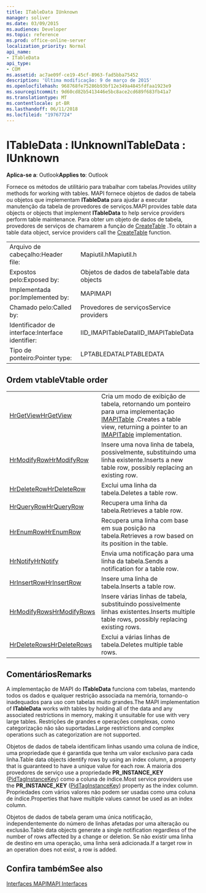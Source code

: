 ```yaml
---
title: ITableData IUnknown
manager: soliver
ms.date: 03/09/2015
ms.audience: Developer
ms.topic: reference
ms.prod: office-online-server
localization_priority: Normal
api_name:
- ITableData
api_type:
- COM
ms.assetid: ac7ae09f-ce19-45cf-8963-fad5bba75452
description: 'Última modificação: 9 de março de 2015'
ms.openlocfilehash: 968768fe75286b93bf12e349a4845fdfaa1923e9
ms.sourcegitcommit: 9d60cd82b5413446e5bc8ace2cd689f683fb41a7
ms.translationtype: MT
ms.contentlocale: pt-BR
ms.lasthandoff: 06/11/2018
ms.locfileid: "19767724"
---
```

# <a name="itabledata--iunknown"></a><span data-ttu-id="42a1b-103">ITableData : IUnknown</span><span class="sxs-lookup"><span data-stu-id="42a1b-103">ITableData : IUnknown</span></span>

  
  
<span data-ttu-id="42a1b-104">**Aplica-se a**: Outlook</span><span class="sxs-lookup"><span data-stu-id="42a1b-104">**Applies to**: Outlook</span></span> 
  
<span data-ttu-id="42a1b-105">Fornece os métodos de utilitário para trabalhar com tabelas.</span><span class="sxs-lookup"><span data-stu-id="42a1b-105">Provides utility methods for working with tables.</span></span> <span data-ttu-id="42a1b-106">MAPI fornece objetos de dados de tabela ou objetos que implementam **ITableData** para ajudar a executar manutenção da tabela de provedores de serviços.</span><span class="sxs-lookup"><span data-stu-id="42a1b-106">MAPI provides table data objects or objects that implement **ITableData** to help service providers perform table maintenance.</span></span> <span data-ttu-id="42a1b-107">Para obter um objeto de dados de tabela, provedores de serviços de chamarem a função de [CreateTable](createtable.md) .</span><span class="sxs-lookup"><span data-stu-id="42a1b-107">To obtain a table data object, service providers call the [CreateTable](createtable.md) function.</span></span> 
  
|||
|:-----|:-----|
|<span data-ttu-id="42a1b-108">Arquivo de cabeçalho:</span><span class="sxs-lookup"><span data-stu-id="42a1b-108">Header file:</span></span>  <br/> |<span data-ttu-id="42a1b-109">Mapiutil.h</span><span class="sxs-lookup"><span data-stu-id="42a1b-109">Mapiutil.h</span></span>  <br/> |
|<span data-ttu-id="42a1b-110">Expostos pelo:</span><span class="sxs-lookup"><span data-stu-id="42a1b-110">Exposed by:</span></span>  <br/> |<span data-ttu-id="42a1b-111">Objetos de dados de tabela</span><span class="sxs-lookup"><span data-stu-id="42a1b-111">Table data objects</span></span>  <br/> |
|<span data-ttu-id="42a1b-112">Implementada por:</span><span class="sxs-lookup"><span data-stu-id="42a1b-112">Implemented by:</span></span>  <br/> |<span data-ttu-id="42a1b-113">MAPI</span><span class="sxs-lookup"><span data-stu-id="42a1b-113">MAPI</span></span>  <br/> |
|<span data-ttu-id="42a1b-114">Chamado pelo:</span><span class="sxs-lookup"><span data-stu-id="42a1b-114">Called by:</span></span>  <br/> |<span data-ttu-id="42a1b-115">Provedores de serviços</span><span class="sxs-lookup"><span data-stu-id="42a1b-115">Service providers</span></span>  <br/> |
|<span data-ttu-id="42a1b-116">Identificador de interface:</span><span class="sxs-lookup"><span data-stu-id="42a1b-116">Interface identifier:</span></span>  <br/> |<span data-ttu-id="42a1b-117">IID_IMAPITableData</span><span class="sxs-lookup"><span data-stu-id="42a1b-117">IID_IMAPITableData</span></span>  <br/> |
|<span data-ttu-id="42a1b-118">Tipo de ponteiro:</span><span class="sxs-lookup"><span data-stu-id="42a1b-118">Pointer type:</span></span>  <br/> |<span data-ttu-id="42a1b-119">LPTABLEDATA</span><span class="sxs-lookup"><span data-stu-id="42a1b-119">LPTABLEDATA</span></span>  <br/> |
   
## <a name="vtable-order"></a><span data-ttu-id="42a1b-120">Ordem vtable</span><span class="sxs-lookup"><span data-stu-id="42a1b-120">Vtable order</span></span>

|||
|:-----|:-----|
|[<span data-ttu-id="42a1b-121">HrGetView</span><span class="sxs-lookup"><span data-stu-id="42a1b-121">HrGetView</span></span>](itabledata-hrgetview.md) <br/> |<span data-ttu-id="42a1b-122">Cria um modo de exibição de tabela, retornando um ponteiro para uma implementação [IMAPITable](imapitableiunknown.md) .</span><span class="sxs-lookup"><span data-stu-id="42a1b-122">Creates a table view, returning a pointer to an [IMAPITable](imapitableiunknown.md) implementation.</span></span>  <br/> |
|[<span data-ttu-id="42a1b-123">HrModifyRow</span><span class="sxs-lookup"><span data-stu-id="42a1b-123">HrModifyRow</span></span>](itabledata-hrmodifyrow.md) <br/> |<span data-ttu-id="42a1b-124">Insere uma nova linha de tabela, possivelmente, substituindo uma linha existente.</span><span class="sxs-lookup"><span data-stu-id="42a1b-124">Inserts a new table row, possibly replacing an existing row.</span></span>  <br/> |
|[<span data-ttu-id="42a1b-125">HrDeleteRow</span><span class="sxs-lookup"><span data-stu-id="42a1b-125">HrDeleteRow</span></span>](itabledata-hrdeleterow.md) <br/> |<span data-ttu-id="42a1b-126">Exclui uma linha da tabela.</span><span class="sxs-lookup"><span data-stu-id="42a1b-126">Deletes a table row.</span></span>  <br/> |
|[<span data-ttu-id="42a1b-127">HrQueryRow</span><span class="sxs-lookup"><span data-stu-id="42a1b-127">HrQueryRow</span></span>](itabledata-hrqueryrow.md) <br/> |<span data-ttu-id="42a1b-128">Recupera uma linha da tabela.</span><span class="sxs-lookup"><span data-stu-id="42a1b-128">Retrieves a table row.</span></span>  <br/> |
|[<span data-ttu-id="42a1b-129">HrEnumRow</span><span class="sxs-lookup"><span data-stu-id="42a1b-129">HrEnumRow</span></span>](itabledata-hrenumrow.md) <br/> |<span data-ttu-id="42a1b-130">Recupera uma linha com base em sua posição na tabela.</span><span class="sxs-lookup"><span data-stu-id="42a1b-130">Retrieves a row based on its position in the table.</span></span>  <br/> |
|[<span data-ttu-id="42a1b-131">HrNotify</span><span class="sxs-lookup"><span data-stu-id="42a1b-131">HrNotify</span></span>](itabledata-hrnotify.md) <br/> |<span data-ttu-id="42a1b-132">Envia uma notificação para uma linha da tabela.</span><span class="sxs-lookup"><span data-stu-id="42a1b-132">Sends a notification for a table row.</span></span>  <br/> |
|[<span data-ttu-id="42a1b-133">HrInsertRow</span><span class="sxs-lookup"><span data-stu-id="42a1b-133">HrInsertRow</span></span>](itabledata-hrinsertrow.md) <br/> |<span data-ttu-id="42a1b-134">Insere uma linha de tabela.</span><span class="sxs-lookup"><span data-stu-id="42a1b-134">Inserts a table row.</span></span>  <br/> |
|[<span data-ttu-id="42a1b-135">HrModifyRows</span><span class="sxs-lookup"><span data-stu-id="42a1b-135">HrModifyRows</span></span>](itabledata-hrmodifyrows.md) <br/> |<span data-ttu-id="42a1b-136">Insere várias linhas de tabela, substituindo possivelmente linhas existentes.</span><span class="sxs-lookup"><span data-stu-id="42a1b-136">Inserts multiple table rows, possibly replacing existing rows.</span></span>  <br/> |
|[<span data-ttu-id="42a1b-137">HrDeleteRows</span><span class="sxs-lookup"><span data-stu-id="42a1b-137">HrDeleteRows</span></span>](itabledata-hrdeleterows.md) <br/> |<span data-ttu-id="42a1b-138">Exclui a várias linhas de tabela.</span><span class="sxs-lookup"><span data-stu-id="42a1b-138">Deletes multiple table rows.</span></span>  <br/> |
   
## <a name="remarks"></a><span data-ttu-id="42a1b-139">Comentários</span><span class="sxs-lookup"><span data-stu-id="42a1b-139">Remarks</span></span>

<span data-ttu-id="42a1b-140">A implementação de MAPI do **ITableData** funciona com tabelas, mantendo todos os dados e qualquer restrição associada na memória, tornando-o inadequados para uso com tabelas muito grandes.</span><span class="sxs-lookup"><span data-stu-id="42a1b-140">The MAPI implementation of **ITableData** works with tables by holding all of the data and any associated restrictions in memory, making it unsuitable for use with very large tables.</span></span> <span data-ttu-id="42a1b-141">Restrições de grandes e operações complexas, como categorização não são suportadas.</span><span class="sxs-lookup"><span data-stu-id="42a1b-141">Large restrictions and complex operations such as categorization are not supported.</span></span> 
  
<span data-ttu-id="42a1b-142">Objetos de dados de tabela identificam linhas usando uma coluna de índice, uma propriedade que é garantida que tenha um valor exclusivo para cada linha.</span><span class="sxs-lookup"><span data-stu-id="42a1b-142">Table data objects identify rows by using an index column, a property that is guaranteed to have a unique value for each row.</span></span> <span data-ttu-id="42a1b-143">A maioria dos provedores de serviço use a propriedade **PR_INSTANCE_KEY** ([PidTagInstanceKey](pidtaginstancekey-canonical-property.md)) como a coluna de índice.</span><span class="sxs-lookup"><span data-stu-id="42a1b-143">Most service providers use the **PR_INSTANCE_KEY** ([PidTagInstanceKey](pidtaginstancekey-canonical-property.md)) property as the index column.</span></span> <span data-ttu-id="42a1b-144">Propriedades com vários valores não podem ser usadas como uma coluna de índice.</span><span class="sxs-lookup"><span data-stu-id="42a1b-144">Properties that have multiple values cannot be used as an index column.</span></span>
  
<span data-ttu-id="42a1b-145">Objetos de dados de tabela geram uma única notificação, independentemente do número de linhas afetadas por uma alteração ou exclusão.</span><span class="sxs-lookup"><span data-stu-id="42a1b-145">Table data objects generate a single notification regardless of the number of rows affected by a change or deletion.</span></span> <span data-ttu-id="42a1b-146">Se não existir uma linha de destino em uma operação, uma linha será adicionada.</span><span class="sxs-lookup"><span data-stu-id="42a1b-146">If a target row in an operation does not exist, a row is added.</span></span>
  
## <a name="see-also"></a><span data-ttu-id="42a1b-147">Confira também</span><span class="sxs-lookup"><span data-stu-id="42a1b-147">See also</span></span>



[<span data-ttu-id="42a1b-148">Interfaces MAPI</span><span class="sxs-lookup"><span data-stu-id="42a1b-148">MAPI Interfaces</span></span>](mapi-interfaces.md)

